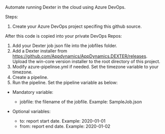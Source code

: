 Automate running Dexter in the cloud using Azure DevOps.

Steps:
1. Create your Azure DevOps project specifing this github source.

After this code is copied into your private DevOps Repos:
1. Add your Dexter job json file into the jobfiles folder.
2. Add a Dexter installer from https://github.com/Appdynamics/AppDynamics.DEXTER/releases. Upload the win-core version installer to the root directory of this project.
3. Modify azure-pipelinse.yml if needed. Set the timezone variable to your timezone.
4. Create a pipeline.
5. Run the pipeline. Set the pipeline variable as below:
  - Mandatory variable:
    - jobfile: the filename of the jobfile. Example: SampleJob.json

  - Optional variables:
    - to: report start date. Example: 2020-01-01
    - from: report end date. Example: 2020-01-02

